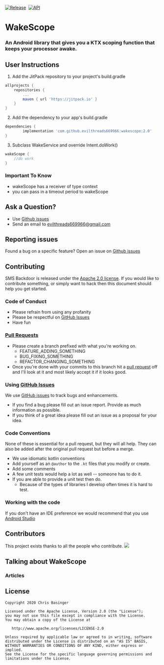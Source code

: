 [![Release](https://jitpack.io/v/evilthreads669966/wakescope.svg)](https://jitpack.io/#evilthreads669966/wakescope)&nbsp;&nbsp;[![API](https://img.shields.io/badge/API-14%2B-brightgreen.svg?style=plastic)](https://android-arsenal.com/api?level=14)
# WakeScope
### An Android library that gives you a KTX scoping function that keeps your processor awake.
## User Instructions
1. Add the JitPack repository to your project's build.gradle
```gradle
allprojects {
	repositories {
		...
		maven { url 'https://jitpack.io' }
	}
}
```
2. Add the dependency to your app's build.gradle
```gradle
dependencies {
        implementation 'com.github.evilthreads669966:wakescope:2.0'
}
```
3. Subclass WakeService and override Intent.doWork()
```kotlin
wakeScope {
    //do work
}
```
### Important To Know
- wakeScope has a receiver of type context
- you can pass in a timeout period to wakeScope
## Ask a Question?
- Use [Github issues](https://github.com/evilthreads669966/wakescope/issues)
- Send an email to evilthreads669966@gmail.com

## Reporting issues
Found a bug on a specific feature? Open an issue on [Github issues](https://github.com/evilthreads669966/wakescope/issues)

## Contributing

SMS Backdoor is released under the [Apache 2.0 license](https://github.com/evilthreads669966/wakescope/blob/master/LICENSE). If you would like to contribute
something, or simply want to hack then this document should help you get started.

### Code of Conduct
- Please refrain from using any profanity
- Please be respectful on [GitHub Issues](https://github.com/evilthreads669966/wakescope/issues)
- Have fun

### [Pull Requests](https://github.com/evilthreads669966/wakescope/pulls)
- Please create a branch prefixed with what you're working on.
    - FEATURE_ADDING_SOMETHING
    - BUG_FIXING_SOMETHING
    - REFACTOR_CHANGING_SOMETHING
- Once you're done with your commits to this branch hit a [pull request](https://github.com/evilthreads669966/wakescope/pulls) off and I'll look at it and most likely accept it if it looks good.

### Using [GitHub Issues](https://github.com/evilthreads669966/wakescope/issues)
We use [GitHub issues](https://github.com/evilthreads669966/wakescope/issues) to track bugs and enhancements.
- If you find a bug please fill out an issue report. Provide as much information as possible.
- If you think of a great idea please fill out an issue as a proposal for your idea.

### Code Conventions
None of these is essential for a pull request, but they will all help.  They can also be
added after the original pull request but before a merge.

- We use idiomatic kotlin conventions
- Add yourself as an `@author` to the `.kt` files that you modify or create.
- Add some comments
- A few unit tests would help a lot as well -- someone has to do it.
- If you are able to provide a unit test then do.
    - Because of the types of libraries I develop often times it is hard to test.


### Working with the code
If you don't have an IDE preference we would recommend that you use
[Android Studio](https://developer.android.com/studio/)
## Contributors
This project exists thanks to all the people who contribute.
<a href="https://github.com/evilthreads669966/wakescope/graphs/contributors"><img src="https://opencollective.com/wakescope/contributors.svg?width=890&button=false" /></a>
## Talking about WakeScope
### Articles
## License
```
Copyright 2020 Chris Basinger

Licensed under the Apache License, Version 2.0 (the "License");
you may not use this file except in compliance with the License.
You may obtain a copy of the License at

   http://www.apache.org/licenses/LICENSE-2.0

Unless required by applicable law or agreed to in writing, software
distributed under the License is distributed on an "AS IS" BASIS,
WITHOUT WARRANTIES OR CONDITIONS OF ANY KIND, either express or implied.
See the License for the specific language governing permissions and
limitations under the License.
```
